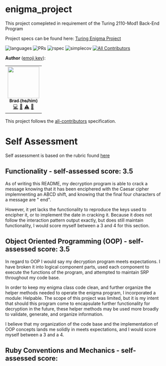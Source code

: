 # enigma_project
This project comepleted in requirement of the Turing 2110-Mod1 Back-End Program

Project specs can be found here: [Turing Enigma Project](https://backend.turing.edu/module1/projects/enigma/index)

![languages](https://img.shields.io/github/languages/top/jbreit88/enigma_project?color=red)
![PRs](https://img.shields.io/github/issues-pr-closed/jbreit88/enigma_project)
![rspec](https://img.shields.io/gem/v/rspec?color=blue&label=rspec)
![simplecov](https://img.shields.io/gem/v/simplecov?color=blue&label=simplecov) <!-- ALL-CONTRIBUTORS-BADGE:START - Do not remove or modify this section -->
[![All Contributors](https://img.shields.io/badge/contributors-1-orange.svg?style=flat)](#contributors-)
<!-- ALL-CONTRIBUTORS-BADGE:END -->

**Author** ([emoji key](https://allcontributors.org/docs/en/emoji-key)):

<!-- ALL-CONTRIBUTORS-LIST:START - Do not remove or modify this section -->
<!-- prettier-ignore-start -->
<!-- markdownlint-disable -->
<table>
  <tr>
    <td align="center"><a href="https://github.com/jbreit88"><img src="https://avatars.githubusercontent.com/u/88853324?v=4?s=100" width="100px;" alt=""/><br /><sub><b>Brad (he/him)</b></sub></a><br /><a href="https://github.com/jbreit88/enigma_project/commits?author=jbreit88" title="Code">💻</a> <a href="#ideas-jbreit88" title="Ideas, Planning, & Feedback">🤔</a> <a href="https://github.com/jbreit88/enigma_project/commits?author=jbreit88" title="Tests">⚠️</a> <a href="https://github.com/jbreit88/enigma_project/pulls?q=is%3Apr+reviewed-by%3Ajbreit88" title="Reviewed Pull Requests">👀</a></td>
  </tr>
</table>

<!-- markdownlint-restore -->
<!-- prettier-ignore-end -->

<!-- ALL-CONTRIBUTORS-LIST:END -->

This project follows the [all-contributors](https://github.com/all-contributors/all-contributors) specification.

# Self Assessment
Self assessment is based on the rubric found [here](https://backend.turing.edu/module1/projects/enigma/rubric)

## Functionality - self-assessed score: 3.5
As of writing this README, my decryption program is able to crack a message knowing that it has been enciphered with the Caesar cipher implemnenting an ABCD shift, and knowing that the final four characters of a message are " end". 

However, it yet lacks the functionality to reproduce the keys used to encipher it, or to implement the date in cracking it. Because it does not follow the interaction pattern output exactly, but does still maintain functionality, I would score myself between a 3 and 4 for this section.

## Object Oriented Programming (OOP) - self-assessed score: 3.5
In regard to OOP I would say my decryption program meets expectations. I have broken it into logical component parts, used each component to execute the functions of the program, and attempted to maintain SRP throughout my code base.

In order to keep my enigma class code clean, and further organize the helper methods needed to operate the enigma program, I incorporated a module: Helpable. The scope of this project was limited, but it is my intent that should this program come to encapsulate further functionality for decryption in the future, these helper methods may be used more broadly to validate, generate, and organize information.

I believe that my organization of the code base and the implementation of OOP concepts lands me solidly in meets expectations, and I would score myself between a 3 and a 4.

## Ruby Conventions and Mechanics - self-assessed score: 




